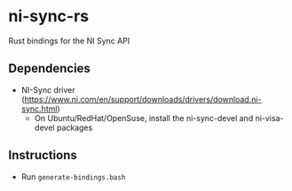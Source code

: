 # ni-sync-rs
Rust bindings for the NI Sync API

## Dependencies
* NI-Sync driver (https://www.ni.com/en/support/downloads/drivers/download.ni-sync.html)
  * On Ubuntu/RedHat/OpenSuse, install the ni-sync-devel and ni-visa-devel packages

## Instructions
* Run `generate-bindings.bash`
